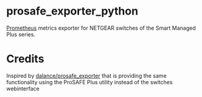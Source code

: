 # prosafe_exporter_python
[Prometheus](https://prometheus.io) metrics exporter for NETGEAR switches of the Smart Managed Plus series.

# Credits
Inspired by [dalance/prosafe_exporter](https://github.com/dalance/prosafe_exporter/) that is providing the same functionality using the ProSAFE Plus utility instead of the switches webinterface
